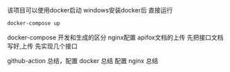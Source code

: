 该项目可以使用docker启动
windows安装docker后
直接运行

```bash
docker-compose up
```


docker-compose 开发和生成的区分
nginx配置
apifox文档的上传
先把接口文档写好,上传
先实现几个接口


github-action 总结，配置
docker 总结 配置
nginx 总结